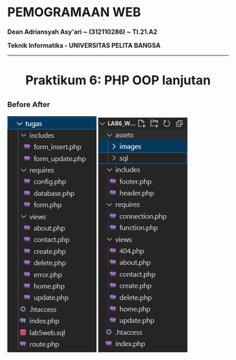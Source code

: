 # **PEMOGRAMAAN WEB**
**Dean Adriansyah Asy'ari ~ (312110286) ~ TI.21.A2**

**Teknik Informatika - UNIVERSITAS PELITA BANGSA**

---
# <p align="center">Praktikum 6: PHP OOP lanjutan</p>

### Before After

![menambahkan_gambar](README_img/directory_tree.png)
![menambahkan_gambar](README_img/directory_tree2.png)
